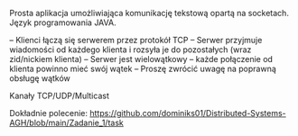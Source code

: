 Prosta aplikacja umożliwiająca komunikację tekstową opartą na socketach. 
Język programowania JAVA. 

– Klienci łączą się serwerem przez protokół TCP 
– Serwer przyjmuje wiadomości od każdego klienta i rozsyła je do pozostałych (wraz zid/nickiem klienta)
– Serwer jest wielowątkowy – każde połączenie od klienta powinno mieć swój wątek
– Proszę zwrócić uwagę na poprawną obsługę wątków

Kanały TCP/UDP/Multicast

Dokładnie polecenie: https://github.com/dominiks01/Distributed-Systems-AGH/blob/main/Zadanie_1/task
